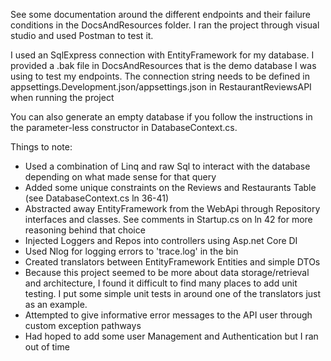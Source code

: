See some documentation around the different endpoints and their failure conditions in the DocsAndResources folder.  I ran the project through visual studio and used Postman to test it.

I used an SqlExpress connection with EntityFramework for my database. I provided a .bak file in DocsAndResources that is the demo database I was using to test my endpoints.  The connection string needs to be defined in appsettings.Development.json/appsettings.json in RestaurantReviewsAPI when running the project

You can also generate an empty database if you follow the instructions in the parameter-less constructor in DatabaseContext.cs.

Things to note:

- Used a combination of Linq and raw Sql to interact with the database depending on what made sense for that query
- Added some unique constraints on the Reviews and Restaurants Table (see DatabaseContext.cs ln 36-41)
- Abstracted away EntityFramework from the WebApi through Repository interfaces and classes.  See comments in Startup.cs on ln 42 for more reasoning behind that choice
- Injected Loggers and Repos into controllers using Asp.net Core DI
- Used Nlog for logging errors to 'trace.log' in the bin
- Created translators between EntityFramework Entities and simple DTOs
- Because this project seemed to be more about data storage/retrieval and architecture, I found it difficult to find many places to add unit testing.  I put some simple unit tests in around one of the translators just as an example.
- Attempted to give informative error messages to the API user through custom exception pathways
- Had hoped to add some user Management and Authentication but I ran out of time

